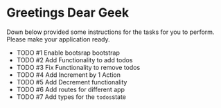 # Greetings Dear Geek

Down below provided some instructions for the tasks for you to perform. Please make your application ready.

- TODO #1 Enable bootsrap bootstrap
- TODO #2 Add Functionality to add todos
- TODO #3 Fix Functionality to remove todos
- TODO #4 Add Increment by 1 Action
- TODO #5 Add Decrement functionality
- TODO #6 Add routes for different app
- TODO #7 Add types for the `todos`state
